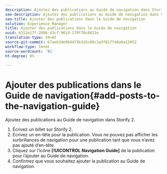 ```yaml
---
description: Ajoutez des publications au Guide de navigation dans Storify 2.
seo-description: Ajoutez des publications au Guide de navigation dans Storify 2.
seo-title: Ajouter des publications dans le Guide de navigation
solution: Experience Manager
title: Ajouter des publications dans le Guide de navigation
uuid: 6312e17f-2886-43cf-961d-179f70c8421e
translation-type: tm+mt
source-git-commit: 67aeb3de964473b326c88c3a3f81ff48a6a12652
workflow-type: tm+mt
source-wordcount: '91'
ht-degree: 0%

---
```



# Ajouter des publications dans le Guide de navigation{#add-posts-to-the-navigation-guide}

Ajoutez des publications au Guide de navigation dans Storify 2.

1. Écrivez un billet sur Storify 2.
1. Ecrivez un en-tête pour la publication. Vous ne pouvez pas afficher les surbrillances de navigation pour une publication tant que vous n’avez pas ajouté d’en-tête.
1. Cliquez sur l’icône **[!UICONTROL Navigation Guide]** de la publication pour l’ajouter au Guide de navigation.
1. Confirmez que vous souhaitez ajouter la publication au Guide de navigation.
